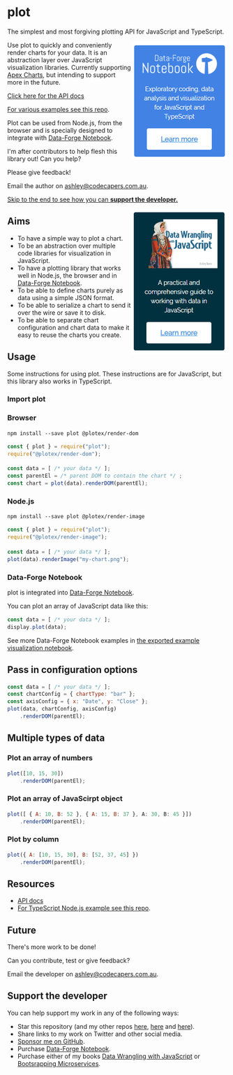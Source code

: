 # plot

The simplest and most forgiving plotting API for JavaScript and TypeScript.

<a target="_blank" href="https://www.data-forge-notebook.com/"><img align="right" src="images/support1.png"></a>

Use plot to quickly and conveniently render charts for your data. It is an abstraction layer over JavaScript visualization libraries. Currently supporting [Apex Charts](https://apexcharts.com/), but intending to support more in the future.

[Click here for the API docs](https://data-forge-notebook.github.io/plot/)

[For various examples see this repo](https://github.com/data-forge-notebook/plot-examples).

Plot can be used from Node.js, from the browser and is specially designed to integrate with [Data-Forge Notebook](https://www.data-forge-notebook.com/).

I'm after contributors to help flesh this library out! Can you help? 

Please give feedback!

Email the author on ashley@codecapers.com.au.

<a href="#support-the-developer">Skip to the end to see how you can **support the developer.**</a>

<a target="_blank" href="http://bit.ly/2t2cJu2"><img align="right" src="images/support2.png"></a>

## Aims

- To have a simple way to plot a chart.
- To be an abstraction over multiple code libraries for visualization in JavaScript.
- To have a plotting library that works well in Node.js, the browser and in [Data-Forge Notebook](https://www.data-forge-notebook.com/).
- To be able to define charts purely as data using a simple JSON format.
- To be able to serialize a chart to send it over the wire or save it to disk.
- To be able to separate chart configuration and chart data to make it easy to reuse the charts you create.

## Usage

Some instructions for using plot. These instructions are for JavaScript, but this library also works in TypeScript.

### Import plot

### Browser

    npm install --save plot @plotex/render-dom

```javascript
const { plot } = require("plot");
require("@plotex/render-dom");

const data = [ /* your data */ ];
const parentEl = /* parent DOM to contain the chart */ ;
const chart = plot(data).renderDOM(parentEl);
```

### Node.js

    npm install --save plot @plotex/render-image

```javascript
const { plot } = require("plot");
require("@plotex/render-image");

const data = [ /* your data */ ];
plot(data).renderImage("my-chart.png");
```

### Data-Forge Notebook

plot is integrated into [Data-Forge Notebook](https://www.data-forge-notebook.com/).

You can plot an array of JavaScript data like this:

```javascript
const data = [ /* your data */ ];
display.plot(data);
```

See more Data-Forge Notebook examples in [the exported example visualization notebook](https://github.com/data-forge-notebook/wiki/wiki/visualizing-data).

## Pass in configuration options

```javascript
const data = [ /* your data */ ];
const chartConfig = { chartType: "bar" };
const axisConfig = { x: "Date", y: "Close" };
plot(data, chartConfig, axisConfig)
    .renderDOM(parentEl);
```

## Multiple types of data

### Plot an array of numbers

```javascript
plot([10, 15, 30])
    .renderDOM(parentEl);
```

### Plot an array of JavaScirpt object

```javascript
plot([ { A: 10, B: 52 }, { A: 15, B: 37 }, A: 30, B: 45 }])
    .renderDOM(parentEl);
```

### Plot by column

```javascript
plot({ A: [10, 15, 30], B: [52, 37, 45] })
    .renderDOM(parentEl);
```

## Resources

- [API docs](https://data-forge-notebook.github.io/plot/)
- [For TypeScript Node.js example see this repo](https://github.com/data-forge-notebook/plot-examples).

## Future

There's more work to be done!

Can you contribute, test or give feedback?

Email the developer on ashley@codecapers.com.au.

## Support the developer 

You can help support my work in any of the following ways:

- Star this repository (and my other repos [here](https://github.com/data-forge), [here](https://github.com/grademark) and [here](https://github.com/data-forge-notebook)).
- Share links to my work on Twitter and other social media.
- [Sponsor me on GitHub](https://github.com/sponsors/ashleydavis).
- Purchase [Data-Forge Notebook](https://www.data-forge-notebook.com/).
- Purchase either of my books [Data Wrangling with JavaScript](http://bit.ly/2t2cJu2) or [Bootsrapping Microservices](http://bit.ly/2o0aDsP).